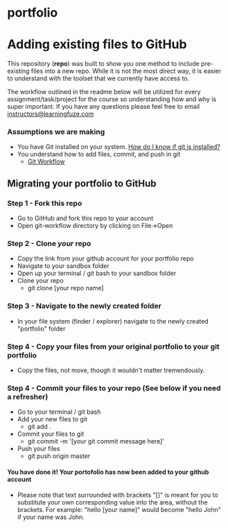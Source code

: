 # portfolio

# Adding existing files to GitHub

This repository (**repo**) was built to show you one method to include pre-existing files into a new repo.  While it is not the most direct way, it is easier to understand with the toolset that we currently have access to.

The workflow outlined in the readme below will be utilized for every assignment/task/project for the course so understanding how and why is super important. If you have any questions please feel free to email instructors@learningfuze.com

### Assumptions we are making
- You have Git installed on your system. <a href="http://lmgtfy.com/?q=how+do+i+know+if+git+is+installed+on+my+computer" target="_blank">How do I know if git is installed?</a>
- You understand how to add files, commit, and push in git
	- [Git Workflow](https://github.com/Learning-Fuze/git-workflow/blob/master/README.md)

## Migrating your portfolio to GitHub

### Step 1 - Fork this repo

- Go to GitHub and fork this repo to your account
- Open git-workflow directory by clicking on File->Open

### Step 2 - Clone *your* repo
- Copy the link from your github account for your portfolio repo
- Navigate to your sandbox folder
- Open up your terminal / git bash to your sandbox folder
- Clone your repo
    - git clone [your repo name]

### Step 3 - Navigate to the newly created folder
- In your file system (finder / explorer) navigate to the newly created "portfolio" folder

### Step 4 - Copy your files from your original portfolio to your git portfolio
- Copy the files, not move, though it wouldn't matter tremendously.

### Step 4 - Commit your files to your repo (See below if you need a refresher)
- Go to your terminal / git bash
- Add your new files to git
    - git add .
- Commit your files to git
    - git commit -m '[your git commit message here]'
- Push your files
    - git push origin master

#### You have done it! Your portofolio has now been added to your github account

- Please note that text surrounded with brackets "[]" is meant for you to substitute your own corresponding value into the area, without the brackets.  For example: "hello [your name]"  would become "hello John" if your name was John.